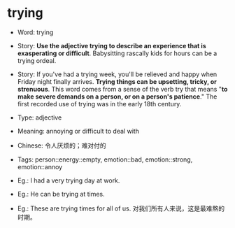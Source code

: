# trying

- Word: trying
- Story: **Use the adjective trying to describe an experience that is exasperating or difficult**. Babysitting rascally kids for hours can be a trying ordeal.
- Story: If you've had a trying week, you'll be relieved and happy when Friday night finally arrives. **Trying things can be upsetting, tricky, or strenuous**. This word comes from a sense of the verb try that means "**to make severe demands on a person, or on a person's patience**." The first recorded use of trying was in the early 18th century.

- Type: adjective
- Meaning: annoying or difficult to deal with
- Chinese: 令人厌烦的；难对付的
- Tags: person::energy::empty, emotion::bad, emotion::strong, emotion::annoy
- Eg.: I had a very trying day at work.
- Eg.: He can be trying at times.
- Eg.: These are trying times for all of us. 对我们所有人来说，这是最难熬的时期。

